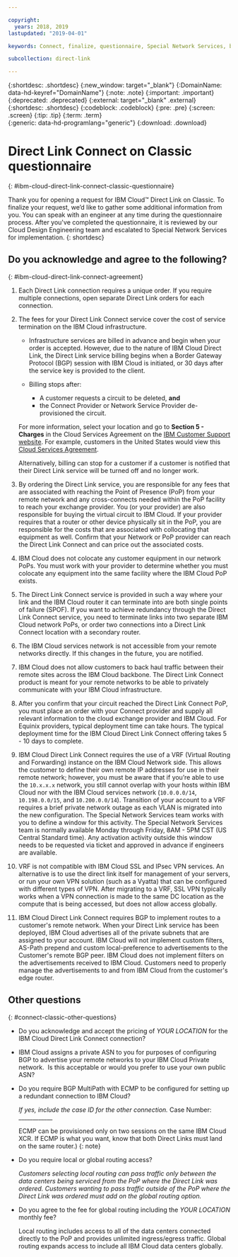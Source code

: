 ```yaml
---

copyright:
  years: 2018, 2019
lastupdated: "2019-04-01"

keywords: Connect, finalize, questionnaire, Special Network Services, billing, fees, VRF, BGP, case, ASN

subcollection: direct-link

---
```


{:shortdesc: .shortdesc}
{:new_window: target="_blank"}
{:DomainName: data-hd-keyref="DomainName"}
{:note: .note}
{:important: .important}
{:deprecated: .deprecated}
{:external: target="_blank" .external}
{:shortdesc: .shortdesc}
{:codeblock: .codeblock}
{:pre: .pre}
{:screen: .screen}
{:tip: .tip}
{:term: .term}  
{:generic: data-hd-programlang="generic"}
{:download: .download}  

# Direct Link Connect on Classic questionnaire
{: #ibm-cloud-direct-link-connect-classic-questionnaire}

Thank you for opening a request for IBM Cloud™ Direct Link on Classic. To finalize your request, we’d like to gather some additional information from you. You can speak with an engineer at any time during the questionnaire process. After you've completed the questionnaire, it is reviewed by our Cloud Design Engineering team and escalated to Special Network Services for implementation.
{: shortdesc}

## Do you acknowledge and agree to the following?
{: #ibm-cloud-direct-link-connect-agreement}

1. Each Direct Link connection requires a unique order. If you require multiple connections, open separate Direct Link orders for each connection.
2. The fees for your Direct Link Connect service cover the cost of service termination on the IBM Cloud infrastructure.

   * Infrastructure services are billed in advance and begin when your order is accepted. However, due to the nature of IBM Cloud Direct Link, the Direct Link service billing begins when a Border Gateway Protocol (BGP) session with IBM Cloud is initiated, or 30 days after the service key is provided to the client.

   * Billing stops after:
      * A customer requests a circuit to be deleted, **and**
      * the Connect Provider or Network Service Provider de-provisioned the circuit.

   For more information, select your location and go to **Section 5 - Charges** in the Cloud Services Agreement on the [IBM Customer Support website](https://www.ibm.com/support/customer/zz/en/selectcountrylang.html). For example, customers in the United States would view this [Cloud Services Agreement](https://www.ibm.com/support/customer/csol/contractexplorer/cloud/csa/us-en).

   Alternatively, billing can stop for a customer if a customer is notified that their Direct Link service will be turned off and no longer work.

3. By ordering the Direct Link service, you are responsible for any fees that are associated with reaching the Point of Presence (PoP) from your remote network and any cross-connects needed within the PoP facility to reach your exchange provider. You (or your provider) are also responsible for buying the virtual circuit to IBM Cloud. If your provider requires that a router or other device physically sit in the PoP, you are responsible for the costs that are associated with collocating that equipment as well. Confirm that your Network or PoP provider can reach the Direct Link Connect and can price out the associated costs.
4. IBM Cloud does not colocate any customer equipment in our network PoPs. You must work with your provider to determine whether you must colocate any equipment into the same facility where the IBM Cloud PoP exists.
5. The Direct Link Connect service is provided in such a way where your link and the IBM Cloud router it can terminate into are both single points of failure (SPOF). If you want to achieve redundancy through the Direct Link Connect service, you need to terminate links into two separate IBM Cloud network PoPs, or order two connections into a Direct Link Connect location with a secondary router.
6. The IBM Cloud services network is not accessible from your remote networks directly. If this changes in the future, you are notified.
7. IBM Cloud does not allow customers to back haul traffic between their remote sites across the IBM Cloud backbone. The Direct Link Connect product is meant for your remote networks to be able to privately communicate with your IBM Cloud infrastructure.
8. After you confirm that your circuit reached the Direct Link Connect PoP, you must place an order with your Connect provider and supply all relevant information to the cloud exchange provider and IBM Cloud. For Equinix providers, typical deployment time can take hours. The typical deployment time for the IBM Cloud Direct Link Connect offering takes 5 - 10 days to complete.
9. IBM Cloud Direct Link Connect requires the use of a VRF (Virtual Routing and Forwarding) instance on the IBM Cloud Network side. This allows the customer to define their own remote IP addresses for use in their remote network; however, you must be aware that if you’re able to use the `10.x.x.x` network, you still cannot overlap with your hosts within IBM Cloud nor with the IBM Cloud services network (`10.0.0.0/14`, `10.198.0.0/15`, and `10.200.0.0/14`). Transition of your account to a VRF requires a brief private network outage as each VLAN is migrated into the new configuration. The Special Network Services team works with you to define a window for this activity. The Special Network Services team is normally available Monday through Friday, 8AM - 5PM CST (US Central Standard time). Any activation activity outside this window needs to be requested via ticket and approved in advance if engineers are available.
10. VRF is not compatible with IBM Cloud SSL and IPsec VPN services. An alternative is to use the direct link itself for management of your servers, or run your own VPN solution (such as a Vyatta) that can be configured with different types of VPN. After migrating to a VRF, SSL VPN typically works when a VPN connection is made to the same DC location as the compute that is being accessed, but does not allow access globally.
11. IBM Cloud Direct Link Connect requires BGP to implement routes to a customer's remote network. When your Direct Link service has been deployed, IBM Cloud advertises all of the private subnets that are assigned to your account. IBM Cloud will not implement custom filters, AS-Path prepend and custom local-preference to advertisements to the Customer's remote BGP peer. IBM Cloud does not implement filters on the advertisements received to IBM Cloud. Customers need to properly manage the advertisements to and from IBM Cloud from the customer's edge router. 

## Other questions
{: #connect-classic-other-questions}

* Do you acknowledge and accept the pricing of _YOUR LOCATION_ for the IBM Cloud Direct Link Connect connection?

* IBM Cloud assigns a private ASN to you for purposes of configuring BGP to advertise your remote networks to your IBM Cloud Private network.  Is this acceptable or would you prefer to use your own public ASN?

* Do you require BGP MultiPath with ECMP to be configured for setting up a redundant connection to IBM Cloud?

    _If yes, include the case ID for the other connection._   Case Number: ____________

   ECMP can be provisioned only on two sessions on the same IBM Cloud XCR. If ECMP is what you want, know that both Direct Links must land on the same router.)
{: note}

* Do you require local or global routing access?

    _Customers selecting local routing can pass traffic only between the data centers being serviced from the PoP where the Direct Link was ordered. Customers wanting to pass traffic outside of the PoP where the Direct Link was ordered must add on the global routing option._

* Do you agree to the fee for global routing including the _YOUR LOCATION_ monthly fee?

    Local routing includes access to all of the data centers connected directly to the PoP and provides unlimited ingress/egress traffic. Global routing expands access to include all IBM Cloud data centers globally. 
